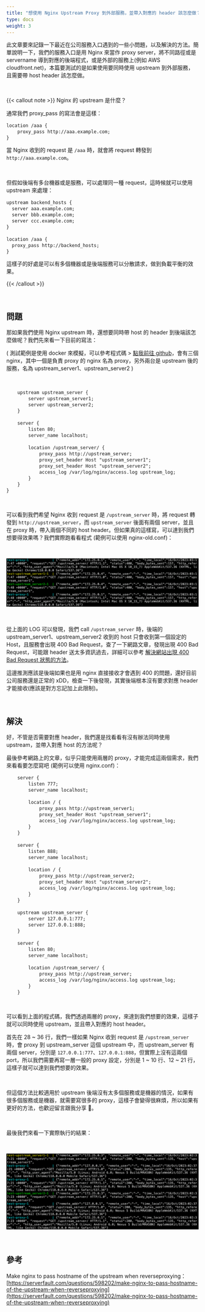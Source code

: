 ```yaml
---
title: "想使用 Nginx Upstream Proxy 到外部服務，並帶入對應的 header 該怎麼做？"
type: docs
weight: 3
---
```


此文章要來記錄一下最近在公司服務入口遇到的一些小問題，以及解決的方法。簡單說明一下，我們的服務入口是用 Nginx 來當作 proxy server，將不同路徑或是 servername 導到對應的後端程式，或是外部的服務上(例如 AWS cloudfront.net)，本篇要測試的是如果使用要同時使用 upstream 到外部服務，且需要帶 host header 該怎麼做。

<br>

{{< callout note >}}
Nginx 的 upstream 是什麼？

通常我們 proxy_pass 的寫法會是這樣：

```nginx
location /aaa {
    proxy_pass http://aaa.example.com;
}
```

當 Nginx 收到的 request 是 `/aaa` 時，就會將 request 轉發到 `http://aaa.example.com`。

<br>

但假如後端有多台機器或是服務，可以處理同一種 request，這時候就可以使用 upstream 來處理：

```nginx
upstream backend_hosts {
  server aaa.example.com;
  server bbb.example.com;
  server ccc.example.com;
}

location /aaa {
  proxy_pass http://backend_hosts;
}

```

這樣子的好處是可以有多個機器或是後端服務可以分散請求，做到負載平衡的效果。

{{< /callout >}}

<br>

## 問題

那如果我們使用 Nginx upstream 時，還想要同時帶 host 的 header 到後端該怎麼做呢？我們先來看一下目前的寫法：

( 測試範例是使用 docker 來模擬，可以參考程式碼 > [點我前往 github](https://github.com/880831ian/nginx-upstream-set-host-header)，會有三個 nginx，其中一個是負責 proxy 的 nginx 名為 proxy，另外兩台是 upstream 後的服務，名為 upstream_server1、upstream_server2 )

<br>

```nginx {filename="nginx-old.conf"}
    upstream upstream_server {
        server upstream_server1;
        server upstream_server2;
    }

    server {
        listen 80;
        server_name localhost;

        location /upstream_server/ {
            proxy_pass http://upstream_server;
            proxy_set_header Host "upstream_server1";
            proxy_set_header Host "upstream_server2";
            access_log /var/log/nginx/access.log upstream_log;
        }
    }
}
```

<br>

可以看到我們希望 Nginx 收到 request 是 `/upstream_server` 時，將 request 轉發到 `http://upstream_server`，而 `upstream_server` 後面有兩個 server，並且在 proxy 時，帶入兩個不同的 host header。但如果真的這樣寫，可以達到我們想要得效果嗎？我們實際跑看看程式 (範例可以使用 nginx-old.conf)：

<br>

![](/nginx/nginx-upstream-set-host-header/1.png "nginx 原本寫法")

<br>

從上面的 LOG 可以發現，我們 call `/upstream_server` 時，後端的 upstream_server1、upstream_server2 收到的 host 只會收到第一個設定的 Host，且服務會出現 400 Bad Request，查了一下網路文章，發現出現 400 Bad Request，可能跟 header 送太多資訊過去，詳細可以參考 [解決網站出現 400 Bad Request 狀態的方法](https://tools.wingzero.tw/article/sn/534)。

這邊推測應該是後端如果也是用 nginx 直接接收才會遇到 400 的問題，還好目前公司服務還是正常的 xDD，檢查一下後發現，其實後端根本沒有要求對應 header 才能接收(應該是對方忘記加上此限制)。

<br>

## 解決

好，不管是否需要對應 header，我們還是找看看有沒有辦法同時使用 upstream，並帶入對應 host 的方法呢？

最後參考網路上的文章，似乎只能使用兩層的 proxy，才能完成這兩個需求，我們來看看要怎麼寫吧 (範例可以使用 nginx.conf)：

```nginx {filename="nginx.conf"}
    server {
        listen 777;
        server_name localhost;

        location / {
            proxy_pass http://upstream_server1;
            proxy_set_header Host "upstream_server1";
            access_log /var/log/nginx/access.log upstream_log;
        }
    }

    server {
        listen 888;
        server_name localhost;

        location / {
            proxy_pass http://upstream_server2;
            proxy_set_header Host "upstream_server2";
            access_log /var/log/nginx/access.log upstream_log;
        }
    }

    upstream upstream_server {
        server 127.0.0.1:777;
        server 127.0.0.1:888;
    }

    server {
        listen 80;
        server_name localhost;

        location /upstream_server/ {
            proxy_pass http://upstream_server;
            access_log /var/log/nginx/access.log upstream_log;
        }
    }
```

<br>

可以看到上面的程式碼，我們透過兩層的 proxy，來達到我們想要的效果，這樣子就可以同時使用 upstream，並且帶入對應的 host header。

首先在 28 ~ 36 行，我們一樣如果 Nginx 收到 request 是 `/upstream_server` 時，會 proxy 到 upstream_server 這個 upstream 中，而 upstream_server 有兩個 server，分別是 `127.0.0.1:777`、`127.0.0.1:888`，但實際上沒有這兩個 port，所以我們需要再寫一層一般的 proxy 設定，分別是 1 ~ 10 行、12 ~ 21 行，這樣子就可以達到我們想要的效果。

<br>

但這個方法比較適用於 upstream 後端沒有太多個服務或是機器的情況，如果有很多個服務或是機器，就需要寫很多的 proxy，這樣子會變得很麻煩，所以如果有更好的方法，也歡迎留言跟我分享 🤣。

<br>

最後我們來看一下實際執行的結果：

<br>

![](/nginx/nginx-upstream-set-host-header/2.png "使用多層的 nginx proxy 處理")

<br>

## 參考

Make nginx to pass hostname of the upstream when reverseproxying：[https://serverfault.com/questions/598202/make-nginx-to-pass-hostname-of-the-upstream-when-reverseproxying](https://serverfault.com/questions/598202/make-nginx-to-pass-hostname-of-the-upstream-when-reverseproxying)
